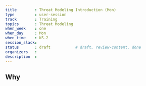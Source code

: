 ```yaml
---
title        : Threat Modeling Introduction (Mon)
type         : user-session
track        : Training
topics       : Threat Modeling
when_week    : one
when_day     : Mon
when_time    : KS-2
session_slack:
status       : draft           # draft, review-content, done
organizers   :
description  : 
---
```


## Why

<!--Add intro-->
